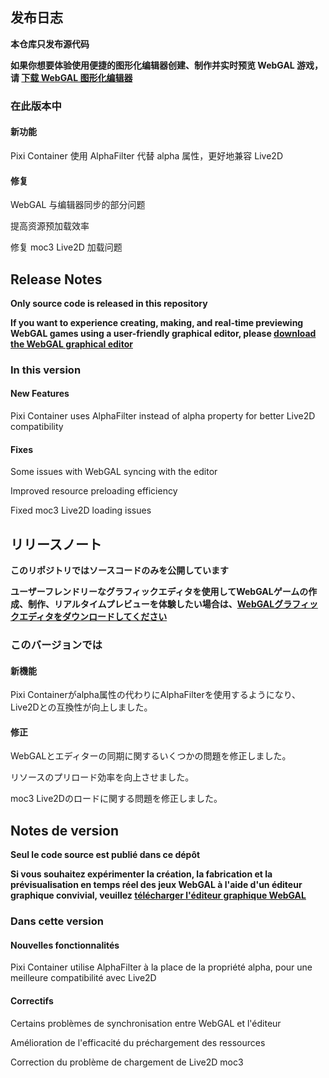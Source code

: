 ## 发布日志

**本仓库只发布源代码**

**如果你想要体验使用便捷的图形化编辑器创建、制作并实时预览 WebGAL 游戏，请 [下载 WebGAL 图形化编辑器](https://github.com/MakinoharaShoko/WebGAL_Terre/releases)**

### 在此版本中

#### 新功能

Pixi Container 使用 AlphaFilter 代替 alpha 属性，更好地兼容 Live2D

#### 修复

WebGAL 与编辑器同步的部分问题

提高资源预加载效率

修复 moc3 Live2D 加载问题

<!-- English Translation -->
## Release Notes

**Only source code is released in this repository**

**If you want to experience creating, making, and real-time previewing WebGAL games using a user-friendly graphical editor, please [download the WebGAL graphical editor](https://github.com/MakinoharaShoko/WebGAL_Terre/releases)**

### In this version

#### New Features

Pixi Container uses AlphaFilter instead of alpha property for better Live2D compatibility

#### Fixes

Some issues with WebGAL syncing with the editor

Improved resource preloading efficiency

Fixed moc3 Live2D loading issues

<!-- Japanese Translation -->
## リリースノート

**このリポジトリではソースコードのみを公開しています**

**ユーザーフレンドリーなグラフィックエディタを使用してWebGALゲームの作成、制作、リアルタイムプレビューを体験したい場合は、[WebGALグラフィックエディタをダウンロードしてください](https://github.com/MakinoharaShoko/WebGAL_Terre/releases)**

### このバージョンでは

#### 新機能

Pixi Containerがalpha属性の代わりにAlphaFilterを使用するようになり、Live2Dとの互換性が向上しました。

#### 修正

WebGALとエディターの同期に関するいくつかの問題を修正しました。

リソースのプリロード効率を向上させました。

moc3 Live2Dのロードに関する問題を修正しました。

<!-- French Translation -->
## Notes de version

**Seul le code source est publié dans ce dépôt**

**Si vous souhaitez expérimenter la création, la fabrication et la prévisualisation en temps réel des jeux WebGAL à l'aide d'un éditeur graphique convivial, veuillez [télécharger l'éditeur graphique WebGAL](https://github.com/MakinoharaShoko/WebGAL_Terre/releases)**

### Dans cette version

#### Nouvelles fonctionnalités

Pixi Container utilise AlphaFilter à la place de la propriété alpha, pour une meilleure compatibilité avec Live2D

#### Correctifs

Certains problèmes de synchronisation entre WebGAL et l'éditeur

Amélioration de l'efficacité du préchargement des ressources

Correction du problème de chargement de Live2D moc3

